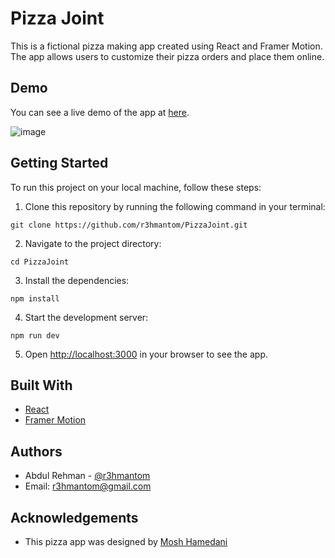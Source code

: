 # Pizza Joint

This is a fictional pizza making app created using React and Framer Motion. The app allows users to customize their pizza orders and place them online.

## Demo

You can see a live demo of the app at [here](https://r3-react-pizza-joint.netlify.app/).

![image](https://user-images.githubusercontent.com/96996019/236997804-162e78e6-8ad2-47bd-9ec6-50b6253518c1.png)

## Getting Started

To run this project on your local machine, follow these steps:

1. Clone this repository by running the following command in your terminal:

```
git clone https://github.com/r3hmantom/PizzaJoint.git
```

2. Navigate to the project directory:

```
cd PizzaJoint
```

3. Install the dependencies:

```
npm install
```

4. Start the development server:

```
npm run dev
```

5. Open [http://localhost:3000](http://localhost:3000) in your browser to see the app.

## Built With

* [React](https://reactjs.org/)
* [Framer Motion](https://www.framer.com/motion/)

## Authors

* Abdul Rehman - [@r3hmantom](https://github.com/r3hmantom)
* Email: r3hmantom@gmail.com

## Acknowledgements

* This pizza app was designed by [Mosh Hamedani](https://codewithmosh.com)
